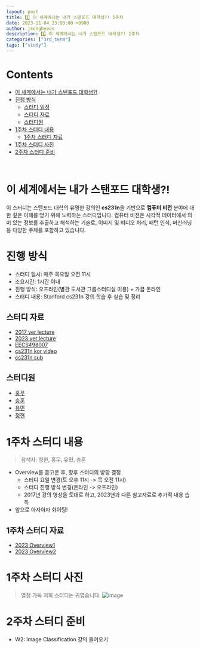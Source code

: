 ```yaml
---
layout: post
title: 1️⃣ 이 세계에서는 내가 스탠포드 대학생?! 1주차
date: 2023-11-04 23:00:00 +0900
author: jeonghyeon
description: 1️⃣ 이 세계에서는 내가 스탠포드 대학생?! 1주차
categories: ["3rd_term"]
tags: ["study"]
---
```


# Contents

- [이 세계에서는 내가 스탠포드 대학생?!](#이-세계에서는-내가-스탠포드-대학생)
- [진행 방식](#진행-방식)
  - [스터디 일정](#스터디-일시)
  - [스터디 자료](#스터디-자료)
  - [스터디원](#스터디원)
- [1주차 스터디 내용](#1주차-스터디-내용)
  - [1주차 스터디 자료](#1주차-스터디-자료)
- [1주차 스터디 사진](#1주차-스터디-사진)
- [2주차 스터디 준비](#2주차-스터디-준비)

<br>

# 이 세계에서는 내가 스탠포드 대학생?!

이 스터디는 스탠포드 대학의 유명한 강의인 **cs231n**을 기반으로 **컴퓨터 비전** 분야에 대한 깊은 이해를 얻기 위해 노력하는 스터디입니다. 컴퓨터 비전은 시각적 데이터에서 의미 있는 정보를 추출하고 해석하는 기술로, 이미지 및 비디오 처리, 패턴 인식, 머신러닝 등 다양한 주제를 포함하고 있습니다.

# 진행 방식

- 스터디 일시: 매주 목요일 오전 11시
- 소요시간: 1시간 이내
- 진행 방식: 오프라인(별관 도서관 그룹스터디실 이용) + 가끔 온라인
- 스터디 내용: Stanford cs231n 강의 학습 후 실습 및 정리

## 스터디 자료

- [2017 ver lecture](http://cs231n.stanford.edu/2017/syllabus.html)
- [2023 ver lecture](http://cs231n.stanford.edu/schedule.html)
- [EECS498007](https://web.eecs.umich.edu/~justincj/teaching/eecs498/FA2019/schedule.html)
- [cs231n kor video](https://www.youtube.com/playlist?list=PL1Kb3QTCLIVtyOuMgyVgT-OeW0PYXl3j5)
- [cs231n sub](https://github.com/visionNoob/CS231N_17_KOR_SUB)

## 스터디원

- [홍무](https://github.com/Hong-Mu)
- [승훈](https://github.com/cshooon)
- [유민](https://github.com/lym11020)
- [정현](https://github.com/jeonghyeonee)

# 1주차 스터디 내용

> 참석자: 정현, 홍무, 유민, 승훈

- Overview를 듣고온 후, 향후 스터디의 방향 결정
  - 스터디 요일 변경(토 오후 11시 -> 목 오전 11시)
  - 스터디 진행 방식 변경(온라인 -> 오프라인)
  - 2017년 강의 영상을 토대로 하고, 2023년과 다른 참고자료로 추가적 내용 습득
- 앞으로 아자아자 화이팅!

## 1주차 스터디 자료

- [2023 Overview1](http://cs231n.stanford.edu/slides/2023/lecture_1_part_1.pdf)
- [2023 Overview2](http://cs231n.stanford.edu/slides/2023/lecture_1_part_2.pdf)

# 1주차 스터디 사진

> 열정 가득 저희 스터디는 귀엽습니다.
> ![image](https://github.com/jeonghyeonee/jeonghyeonee.github.io/assets/33801356/e62355e7-3445-40f1-b8a6-5c6419346ea7)

# 2주차 스터디 준비

- W2: Image Classification 강의 들어오기
